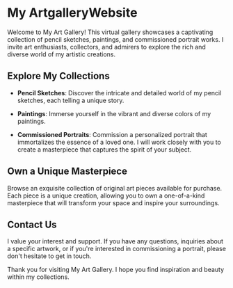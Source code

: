 # My ArtgalleryWebsite

Welcome to My Art Gallery! This virtual gallery showcases a captivating collection of pencil sketches, paintings, and commissioned portrait works. I invite art enthusiasts, collectors, and admirers to explore the rich and diverse world of my artistic creations.

## Explore My Collections

- **Pencil Sketches**: Discover the intricate and detailed world of my pencil sketches, each telling a unique story.

- **Paintings**: Immerse yourself in the vibrant and diverse colors of my paintings.

- **Commissioned Portraits**: Commission a personalized portrait that immortalizes the essence of a loved one. I will work closely with you to create a masterpiece that captures the spirit of your subject.

## Own a Unique Masterpiece

Browse an exquisite collection of original art pieces available for purchase. Each piece is a unique creation, allowing you to own a one-of-a-kind masterpiece that will transform your space and inspire your surroundings.

## Contact Us

I value your interest and support. If you have any questions, inquiries about a specific artwork, or if you're interested in commissioning a portrait, please don't hesitate to get in touch.

Thank you for visiting My Art Gallery. I hope you find inspiration and beauty within my collections.

